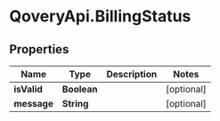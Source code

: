 # QoveryApi.BillingStatus

## Properties

Name | Type | Description | Notes
------------ | ------------- | ------------- | -------------
**isValid** | **Boolean** |  | [optional] 
**message** | **String** |  | [optional] 


